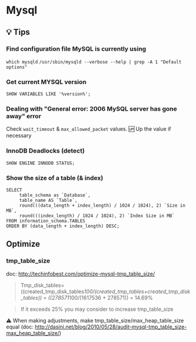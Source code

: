 # Mysql

## :bulb: Tips

### Find configuration file MySQL is currently using
`which mysqld`
`/usr/sbin/mysqld --verbose --help | grep -A 1 "Default options"`

### Get current MYSQL version
`SHOW VARIABLES LIKE '%version%';`

### Dealing with "General error: 2006 MySQL server has gone away" error
Check `wait_timeout` & `max_allowed_packet` values. :up: Up the value if necessary

### InnoDB Deadlocks (detect)
`SHOW ENGINE INNODB STATUS;`

### Show the size of a table (& index)
```
SELECT 
     table_schema as `Database`, 
     table_name AS `Table`, 
     round(((data_length + index_length) / 1024 / 1024), 2) `Size in MB`,
     round(((index_length) / 1024 / 1024), 2) `Index Size in MB`
FROM information_schema.TABLES 
ORDER BY (data_length + index_length) DESC;
```

## Optimize

### tmp_table_size
doc: http://techinfobest.com/optimize-mysql-tmp_table_size/

>Tmp_disk_tables=((created_tmp_disk_tables*100/(created_tmp_tables+created_tmp_disk_tables))
>= ((278571*100/(1617536 + 278571))
>= 14.69%

>If it exceeds 25% you may consider to increase tmp_table_size

:warning: When making adjustments, make tmp_table_size/max_heap_table_size equal (doc: http://dasini.net/blog/2010/05/28/audit-mysql-tmp_table_size-max_heap_table_size/)
